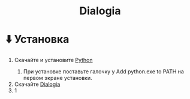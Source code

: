 <h1 align="center">Dialogia</h1>


# ⬇️ Установка
<ol type="1">
  <li>Скачайте и установите <a href="https://www.python.org/ftp/python/3.13.1/python-3.13.1-amd64.exe">Python</a></li>
  <ol type="abc"><li>При установке поставьте галочку у Add python.exe to PATH на первом экране установки.</li></ol>
  <li>Скачайте <a href="https://github.com/RiderMC126/Dialogia/archive/refs/heads/main.zip">Dialogia</a></li>
  <li>1</li>
</ol>
